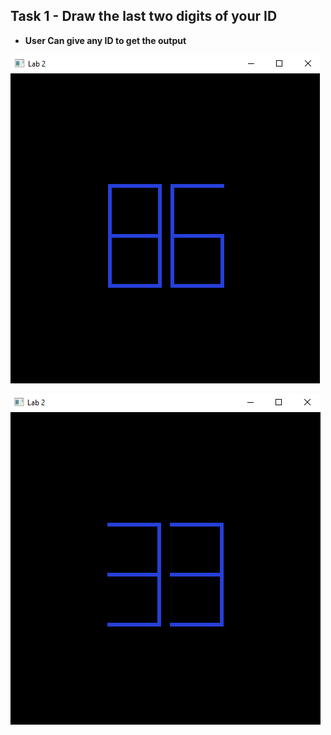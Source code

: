 ## Task 1 - Draw the last two digits of your ID

- **User Can give any ID to get the output**

![sample1](sample1.PNG)

![sample2](sample2.PNG)
